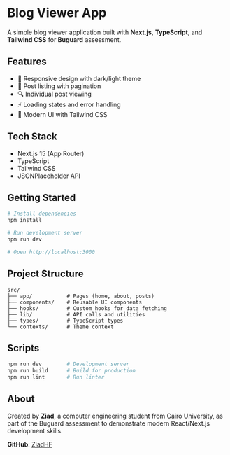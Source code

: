 # Blog Viewer App

A simple blog viewer application built with **Next.js**, **TypeScript**, and **Tailwind CSS** for **Buguard** assessment.

## Features

- 📱 Responsive design with dark/light theme
- 📄 Post listing with pagination
- 🔍 Individual post viewing
- ⚡ Loading states and error handling
- 🎨 Modern UI with Tailwind CSS

## Tech Stack

- Next.js 15 (App Router)
- TypeScript
- Tailwind CSS
- JSONPlaceholder API

## Getting Started

```bash
# Install dependencies
npm install

# Run development server
npm run dev

# Open http://localhost:3000
```

## Project Structure

```
src/
├── app/           # Pages (home, about, posts)
├── components/    # Reusable UI components
├── hooks/         # Custom hooks for data fetching
├── lib/           # API calls and utilities
├── types/         # TypeScript types
└── contexts/      # Theme context
```

## Scripts

```bash
npm run dev        # Development server
npm run build      # Build for production
npm run lint       # Run linter
```

## About

Created by **Ziad**, a computer engineering student from Cairo University, as part of the Buguard assessment to demonstrate modern React/Next.js development skills.

**GitHub**: [ZiadHF](https://github.com/ZiadHF)
